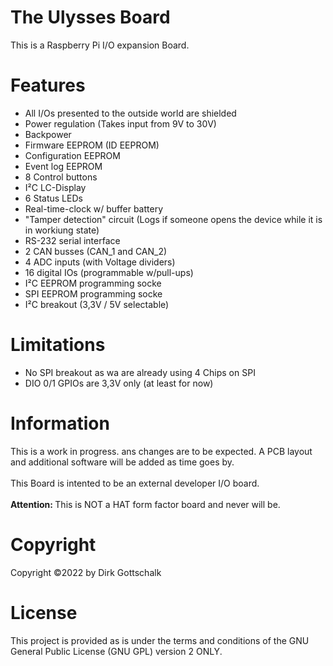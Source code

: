 # The Ulysses Board
This is a Raspberry Pi I/O expansion Board.

# Features

* All I/Os presented to the outside world are shielded
* Power regulation (Takes input from 9V to 30V)
* Backpower
* Firmware EEPROM (ID EEPROM)
* Configuration EEPROM
* Event log EEPROM
* 8 Control buttons
* I²C LC-Display
* 6 Status LEDs
* Real-time-clock w/ buffer battery
* "Tamper detection" circuit (Logs if someone opens the device while it is in workiung state)
* RS-232 serial interface
* 2 CAN busses (CAN_1 and CAN_2)
* 4 ADC inputs (with Voltage dividers)
* 16 digital IOs (programmable w/pull-ups)
* I²C EEPROM programming socke
* SPI EEPROM programming socke
* I²C breakout (3,3V / 5V selectable)

# Limitations

* No SPI breakout as wa are already using 4 Chips on SPI
* DIO 0/1 GPIOs  are 3,3V only (at least for now)

# Information
This is a work in progress. ans changes are to be expected. A PCB layout and additional software will be added as time goes by.<br><br>
This Board is intented to be an external developer I/O board.<br><br>
<strong>Attention: </strong> This is NOT a HAT form factor board and never will be.<br>


# Copyright
Copyright ©2022 by Dirk Gottschalk

# License
This project is provided as is under the terms and conditions of the GNU General Public License (GNU GPL) version 2 ONLY.
